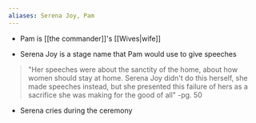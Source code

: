 ```yaml
---
aliases: Serena Joy, Pam
---
```


- Pam is [[the commander]]'s [[Wives|wife]]

- Serena Joy is a stage name that Pam would use to give speeches
>"Her speeches were about the sanctity of the home, about how women should stay at home. Serena Joy didn't do this herself, she made speeches instead, but she presented this failure of hers as a sacrifice she was making for the good of all"
>-pg. 50

- Serena cries during the ceremony

